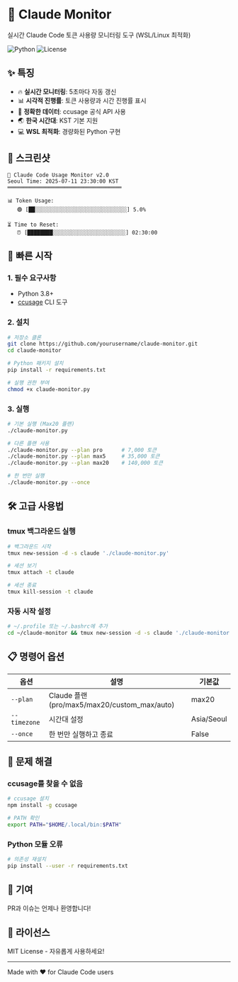 # 🎯 Claude Monitor

실시간 Claude Code 토큰 사용량 모니터링 도구 (WSL/Linux 최적화)

![Python](https://img.shields.io/badge/python-3.8+-blue.svg)
![License](https://img.shields.io/badge/license-MIT-green.svg)

## ✨ 특징

- 🔥 **실시간 모니터링**: 5초마다 자동 갱신
- 📊 **시각적 진행률**: 토큰 사용량과 시간 진행률 표시
- 🎯 **정확한 데이터**: ccusage 공식 API 사용
- 🌏 **한국 시간대**: KST 기본 지원
- 💻 **WSL 최적화**: 경량화된 Python 구현

## 📸 스크린샷

```
🎯 Claude Code Usage Monitor v2.0
Seoul Time: 2025-07-11 23:30:00 KST
════════════════════════════════════

📊 Token Usage:
   🟢 [██░░░░░░░░░░░░░░░░░░░░░░░░░░░░░] 5.0%

⏳ Time to Reset:
   ⏰ [████████░░░░░░░░░░░░░░░░░░░░░░░] 02:30:00
```

## 🚀 빠른 시작

### 1. 필수 요구사항

- Python 3.8+
- [ccusage](https://github.com/kharvd/ccusage) CLI 도구

### 2. 설치

```bash
# 저장소 클론
git clone https://github.com/yourusername/claude-monitor.git
cd claude-monitor

# Python 패키지 설치
pip install -r requirements.txt

# 실행 권한 부여
chmod +x claude-monitor.py
```

### 3. 실행

```bash
# 기본 실행 (Max20 플랜)
./claude-monitor.py

# 다른 플랜 사용
./claude-monitor.py --plan pro      # 7,000 토큰
./claude-monitor.py --plan max5     # 35,000 토큰
./claude-monitor.py --plan max20    # 140,000 토큰

# 한 번만 실행
./claude-monitor.py --once
```

## 🛠️ 고급 사용법

### tmux 백그라운드 실행

```bash
# 백그라운드 시작
tmux new-session -d -s claude './claude-monitor.py'

# 세션 보기
tmux attach -t claude

# 세션 종료
tmux kill-session -t claude
```

### 자동 시작 설정

```bash
# ~/.profile 또는 ~/.bashrc에 추가
cd ~/claude-monitor && tmux new-session -d -s claude './claude-monitor.py'
```

## 📋 명령어 옵션

| 옵션 | 설명 | 기본값 |
|------|------|--------|
| `--plan` | Claude 플랜 (pro/max5/max20/custom_max/auto) | max20 |
| `--timezone` | 시간대 설정 | Asia/Seoul |
| `--once` | 한 번만 실행하고 종료 | False |

## 🔧 문제 해결

### ccusage를 찾을 수 없음

```bash
# ccusage 설치
npm install -g ccusage

# PATH 확인
export PATH="$HOME/.local/bin:$PATH"
```

### Python 모듈 오류

```bash
# 의존성 재설치
pip install --user -r requirements.txt
```

## 🤝 기여

PR과 이슈는 언제나 환영합니다!

## 📄 라이선스

MIT License - 자유롭게 사용하세요!

---

Made with ❤️ for Claude Code users